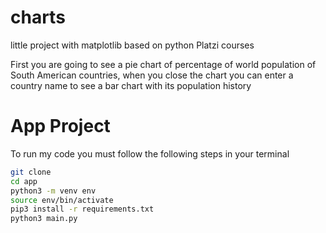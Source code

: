 # charts
little project with matplotlib based on python Platzi courses

First you are going to see a pie chart of percentage of world population of South American countries, when you close the chart you can enter a country name to see a bar chart with its population history

# App Project
To run my code you must follow the following steps in your terminal

```sh
git clone
cd app
python3 -m venv env
source env/bin/activate
pip3 install -r requirements.txt
python3 main.py
```